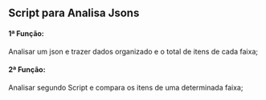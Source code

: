 ## Script para Analisa Jsons ##

#### 1ª Função: #### 
Analisar um json e trazer dados organizado e o total de itens de cada faixa;

#### 2ª Função: ####
Analisar segundo Script e compara os itens de uma determinada faixa;
